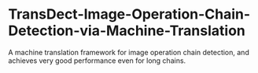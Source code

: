 # TransDect-Image-Operation-Chain-Detection-via-Machine-Translation
A machine translation framework for image operation chain detection, and achieves very good performance even for long chains.
